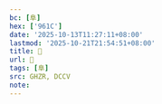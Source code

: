 ```yaml
---
bc: [阜]
hex: ['961C']
date: '2025-10-13T11:27:11+08:00'
lastmod: '2025-10-21T21:54:51+08:00'
title: 󰖃
url: 󰖃
tags: [阜]
src: GHZR, DCCV
note:
---
```

